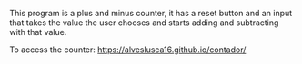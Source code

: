 This program is a plus and minus counter, it has a reset button and an input that takes the value the user chooses and starts adding and subtracting with that value. 

To access the counter: https://alveslusca16.github.io/contador/
